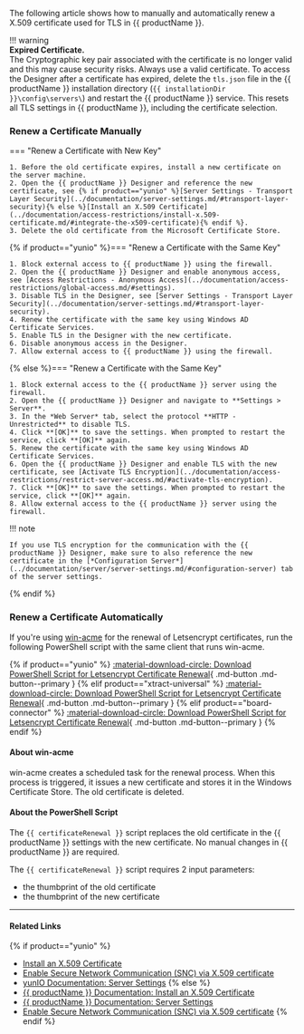 

The following article shows how to manually and automatically renew a X.509 certificate used for TLS in {{ productName }}.

!!! warning  
	**Expired Certificate.**<br>
    The Cryptographic key pair associated with the certificate is no longer valid and this may cause security risks.
	Always use a valid certificate. To access the Designer after a certificate has expired, delete the `tls.json` file in the {{ productName }} installation directory (`{{ installationDir }}\config\servers\`) and restart the {{ productName }} service.
    This resets all TLS settings in {{ productName }}, including the certificate selection.

### Renew a Certificate Manually

=== "Renew a Certificate with New Key"

	1. Before the old certificate expires, install a new certificate on the server machine.
	2. Open the {{ productName }} Designer and reference the new certificate, see {% if product=="yunio" %}[Server Settings - Transport Layer Security](../documentation/server-settings.md/#transport-layer-security){% else %}[Install an X.509 Certificate](../documentation/access-restrictions/install-x.509-certificate.md/#integrate-the-x509-certificate){% endif %}.
	3. Delete the old certificate from the Microsoft Certificate Store.

{% if product=="yunio" %}=== "Renew a Certificate with the Same Key"

	1. Block external access to {{ productName }} using the firewall.
	2. Open the {{ productName }} Designer and enable anonymous access, see [Access Restrictions - Anonymous Access](../documentation/access-restrictions/global-access.md/#settings).
	3. Disable TLS in the Designer, see [Server Settings - Transport Layer Security](../documentation/server-settings.md/#transport-layer-security).
	4. Renew the certificate with the same key using Windows AD Certificate Services.
	5. Enable TLS in the Designer with the new certificate.
	6. Disable anonymous access in the Designer.
	7. Allow external access to {{ productName }} using the firewall.

{% else %}=== "Renew a Certificate with the Same Key"

	1. Block external access to the {{ productName }} server using the firewall.
	2. Open the {{ productName }} Designer and navigate to **Settings > Server**.
	3. In the *Web Server* tab, select the protocol **HTTP - Unrestricted** to disable TLS.
	4. Click **[OK]** to save the settings. When prompted to restart the service, click **[OK]** again.
	5. Renew the certificate with the same key using Windows AD Certificate Services.
	6. Open the {{ productName }} Designer and enable TLS with the new certificate, see [Activate TLS Encryption](../documentation/access-restrictions/restrict-server-access.md/#activate-tls-encryption).
	7. Click **[OK]** to save the settings. When prompted to restart the service, click **[OK]** again.
	8. Allow external access to the {{ productName }} server using the firewall.

	
!!! note
		
	If you use TLS encryption for the communication with the {{ productName }} Designer, make sure to also reference the new certificate in the [*Configuration Server*](../documentation/server/server-settings.md/#configuration-server) tab of the server settings.

{% endif %}

### Renew a Certificate Automatically

If you're using [win-acme](https://www.win-acme.com/reference/plugins/installation/script) for the renewal of Letsencrypt certificates, run the following PowerShell script with the same client that runs win-acme.

{% if product=="yunio" %}
[:material-download-circle: Download PowerShell Script for Letsencrypt Certificate Renewal](../assets/files/yunio/yunio-le.ps1){ .md-button .md-button--primary }
{% elif product=="xtract-universal" %}
[:material-download-circle: Download PowerShell Script for Letsencrypt Certificate Renewal](../assets/files/xu/xu-le.ps1){ .md-button .md-button--primary }
{% elif product=="board-connector" %}
[:material-download-circle: Download PowerShell Script for Letsencrypt Certificate Renewal](../assets/files/bc/bc-le.ps1){ .md-button .md-button--primary }
{% endif %}

#### About win-acme
win-acme creates a scheduled task for the renewal process. 
When this process is triggered, it issues a new certificate and stores it in the Windows Certificate Store. 
The old certificate is deleted. 

#### About the PowerShell Script

The `{{ certificateRenewal }}` script replaces the old certificate in the {{ productName }} settings with the new certificate.
No manual changes in {{ productName }} are required.

The `{{ certificateRenewal }}` script requires 2 input parameters:
- the thumbprint of the old certificate
- the thumbprint of the new certificate


******

#### Related Links
{% if product=="yunio" %}
- [Install an X.509 Certificate](x509-certificate.md)
- [Enable Secure Network Communication (SNC) via X.509 certificate](enable-snc-using-pse-file.md)
- [yunIO Documentation: Server Settings](../documentation/server-settings.md)
{% else %}
- [{{ productName }} Documentation: Install an X.509 Certificate](../documentation/access-restrictions/install-x.509-certificate.md)
- [{{ productName }} Documentation: Server Settings](../documentation/server/server-settings.md)
- [Enable Secure Network Communication (SNC) via X.509 certificate](enable-snc-using-pse-file.md)
{% endif %}